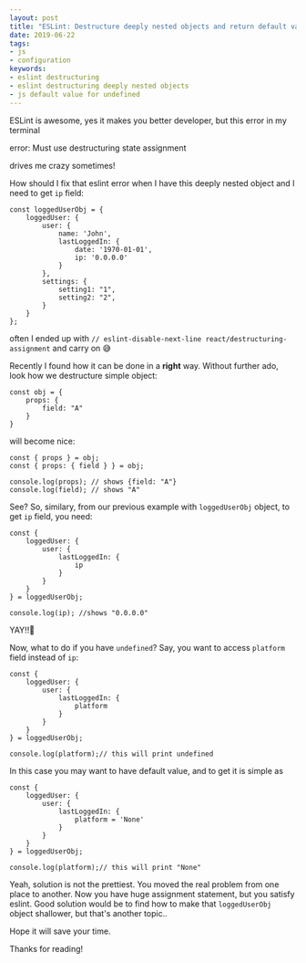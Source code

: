 ```yaml
---
layout: post
title: "ESLint: Destructure deeply nested objects and return default value for undefined "
date: 2019-06-22
tags:
- js
- configuration
keywords:
- eslint destructuring
- eslint destructuring deeply nested objects
- js default value for undefined
---
```


ESLint is awesome, yes it makes you better developer, but this error in my terminal

<div class='errorDiv'>
<div class='content'>
error:  Must use destructuring state assignment
</div>
</div>

drives me crazy sometimes!
<!--more-->
How should I fix that eslint error when I have this deeply nested object and I need to get `ip` field:

```JS
const loggedUserObj = {
    loggedUser: {
        user: {
            name: 'John',
            lastLoggedIn: {
                date: '1970-01-01',
                ip: '0.0.0.0'
            }
        },
        settings: {
            setting1: "1",
            setting2: "2",
        }
    }
};
```

often I  ended up with `// eslint-disable-next-line react/destructuring-assignment` and carry on 😅

Recently I found how it can be done in a **right** way. Without further ado, look how we destructure simple object:

```JS
const obj = {
    props: {
        field: "A"
    }
}
```
will become nice:
```JS
const { props } = obj;
const { props: { field } } = obj;

console.log(props); // shows {field: "A"}
console.log(field); // shows "A"
```
See? So, similary, from our previous example with `loggedUserObj` object, to get `ip` field, you need:

```JS
const {
    loggedUser: {
        user: {
            lastLoggedIn: {
                ip
            }
        }
    }
} = loggedUserObj;

console.log(ip); //shows "0.0.0.0"
```
YAY!!🙌

Now, what to do if you have `undefined`?
Say, you want to access `platform` field instead of `ip`:

```JS
const {
    loggedUser: {
        user: {
            lastLoggedIn: {
                platform
            }
        }
    }
} = loggedUserObj;

console.log(platform);// this will print undefined
```
In this case you may want to have default value, and to get it is simple as
```
const {
    loggedUser: {
        user: {
            lastLoggedIn: {
                platform = 'None'
            }
        }
    }
} = loggedUserObj;

console.log(platform);// this will print "None"
```

Yeah, solution is not the prettiest. You moved the real problem from one place to another. Now you have huge assignment statement, but you satisfy eslint. Good solution would be to find how to make that `loggedUserObj` object shallower, but that's another topic..

Hope it will save your time.

Thanks for reading!
